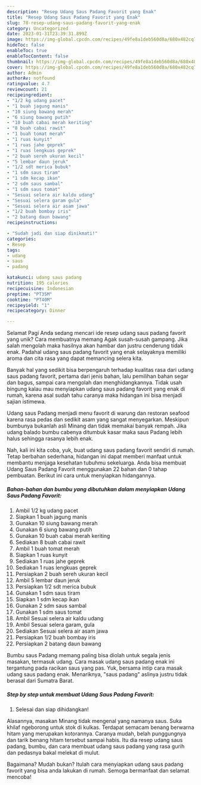 ```yaml
---
description: "Resep Udang Saus Padang Favorit yang Enak"
title: "Resep Udang Saus Padang Favorit yang Enak"
slug: 78-resep-udang-saus-padang-favorit-yang-enak
category: Uncategorized
date: 2023-01-31T23:39:31.899Z
image: https://img-global.cpcdn.com/recipes/49fe8a1deb560d8a/680x482cq70/udang-saus-padang-favorit-foto-resep-utama.jpg
hideToc: false
enableToc: true
enableTocContent: false
thumbnail: https://img-global.cpcdn.com/recipes/49fe8a1deb560d8a/680x482cq70/udang-saus-padang-favorit-foto-resep-utama.jpg
cover: https://img-global.cpcdn.com/recipes/49fe8a1deb560d8a/680x482cq70/udang-saus-padang-favorit-foto-resep-utama.jpg
author: Admin
authorAv: notfound
ratingvalue: 4.7
reviewcount: 21
recipeingredient:
- "1/2 kg udang pacet"
- "1 buah jagung manis"
- "10 siung bawang merah"
- "6 siung bawang putih"
- "10 buah cabai merah keriting"
- "8 buah cabai rawit"
- "1 buah tomat merah"
- "1 ruas kunyit"
- "1 ruas jahe geprek"
- "1 ruas lengkuas geprek"
- "2 buah sereh ukuran kecil"
- "5 lembar daun jeruk"
- "1/2 sdt merica bubuk"
- "1 sdm saus tiram"
- "1 sdm kecap ikan"
- "2 sdm saus sambal"
- "1 sdm saus tomat"
- "Sesuai selera air kaldu udang"
- "Sesuai selera garam gula"
- "Sesuai selera air asam jawa"
- "1/2 buah bombay iris"
- "2 batang daun bawang"
recipeinstructions:

- "Sudah jadi dan siap dinikmati!"
categories:
- Resep
tags:
- udang
- saus
- padang

katakunci: udang saus padang 
nutrition: 195 calories
recipecuisine: Indonesian
preptime: "PT35M"
cooktime: "PT40M"
recipeyield: "1"
recipecategory: Dinner

---
```



Selamat Pagi Anda sedang mencari ide resep udang saus padang favorit yang unik? Cara membuatnya memang Agak susah-susah gampang. Jika salah mengolah maka hasilnya akan hambar dan justru cenderung tidak enak. Padahal udang saus padang favorit yang enak selayaknya memiliki aroma dan cita rasa yang dapat memancing selera kita.


Banyak hal yang sedikit bisa berpengaruh terhadap kualitas rasa dari udang saus padang favorit, pertama dari jenis bahan, lalu pemilihan bahan segar dan bagus, sampai cara mengolah dan menghidangkannya. Tidak usah bingung kalau mau menyiapkan udang saus padang favorit yang enak di rumah, karena asal sudah tahu caranya maka hidangan ini bisa menjadi sajian istimewa.

Udang saus Padang menjadi menu favorit di warung dan restoran seafood karena rasa pedas dan sedikit asam yang sangat menyegarkan. Meskipun bumbunya bukanlah asli Minang dan tidak memakai banyak rempah. Jika udang balado bumbu cabenya ditumbuk kasar maka saus Padang lebih halus sehingga rasanya lebih enak.


Nah, kali ini kita coba, yuk, buat udang saus padang favorit sendiri di rumah. Tetap berbahan sederhana, hidangan ini dapat memberi manfaat untuk membantu menjaga kesehatan tubuhmu sekeluarga. Anda bisa membuat Udang Saus Padang Favorit menggunakan 22 bahan dan 0 tahap pembuatan. Berikut ini cara untuk menyiapkan hidangannya.

<!--inarticleads1-->

##### Bahan-bahan dan bumbu yang dibutuhkan dalam menyiapkan Udang Saus Padang Favorit:

1. Ambil 1/2 kg udang pacet
1. Siapkan 1 buah jagung manis
1. Gunakan 10 siung bawang merah
1. Gunakan 6 siung bawang putih
1. Gunakan 10 buah cabai merah keriting
1. Sediakan 8 buah cabai rawit
1. Ambil 1 buah tomat merah
1. Siapkan 1 ruas kunyit
1. Sediakan 1 ruas jahe geprek
1. Sediakan 1 ruas lengkuas geprek
1. Persiapkan 2 buah sereh ukuran kecil
1. Ambil 5 lembar daun jeruk
1. Persiapkan 1/2 sdt merica bubuk
1. Gunakan 1 sdm saus tiram
1. Siapkan 1 sdm kecap ikan
1. Gunakan 2 sdm saus sambal
1. Gunakan 1 sdm saus tomat
1. Ambil Sesuai selera air kaldu udang
1. Ambil Sesuai selera garam, gula
1. Sediakan Sesuai selera air asam jawa
1. Persiapkan 1/2 buah bombay iris
1. Persiapkan 2 batang daun bawang


Bumbu saus Padang memang paling bisa diolah untuk segala jenis masakan, termasuk udang. Cara masak udang saus padang enak ini tergantung pada racikan saus yang pas. Yuk, bersama intip cara masak udang saus padang enak. Menariknya, &#34;saus padang&#34; aslinya justru tidak berasal dari Sumatra Barat. 

<!--inarticleads2-->

##### Step by step untuk membuat Udang Saus Padang Favorit:


1. Selesai dan siap dihidangkan!

Alasannya, masakan Minang tidak mengenal yang namanya saus. Suka khilaf ngeborong untuk stok di kulkas. Terdapat semacam benang berwarna hitam yang merupakan kotorannya. Caranya mudah, belah punggungnya dan tarik benang hitam tersebut sampai habis. Itu dia resep udang saus padang, bumbu, dan cara membuat udang saus padang yang rasa gurih dan pedasnya bakal melekat di mulut. 

Bagaimana? Mudah bukan? Itulah cara menyiapkan udang saus padang favorit yang bisa anda lakukan di rumah. Semoga bermanfaat dan selamat mencoba!

